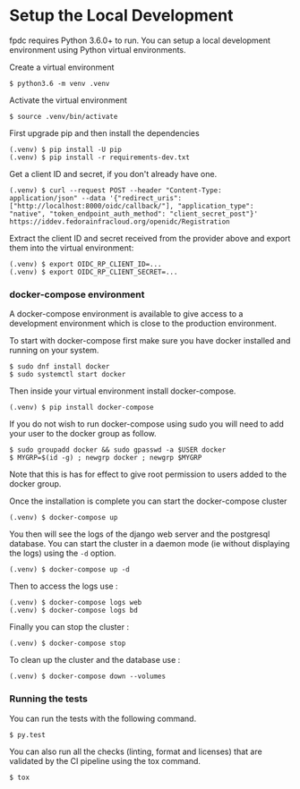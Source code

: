 # Setup the Local Development

fpdc requires Python 3.6.0+ to run. You can setup a local development environment using Python virtual environments.

Create a virtual environment

```
$ python3.6 -m venv .venv
```

Activate the virtual environment

```
$ source .venv/bin/activate
```

First upgrade pip and then install the dependencies

```
(.venv) $ pip install -U pip
(.venv) $ pip install -r requirements-dev.txt
```

Get a client ID and secret, if you don't already have one.

```
(.venv) $ curl --request POST --header "Content-Type: application/json" --data '{"redirect_uris": ["http://localhost:8000/oidc/callback/"], "application_type": "native", "token_endpoint_auth_method": "client_secret_post"}' https://iddev.fedorainfracloud.org/openidc/Registration
```

Extract the client ID and secret received from the provider above and export them into the virtual
environment:

```
(.venv) $ export OIDC_RP_CLIENT_ID=...
(.venv) $ export OIDC_RP_CLIENT_SECRET=...
```

### docker-compose environment

A docker-compose environment is available to give access to a development environment
which is close to the production environment.

To start with docker-compose first make sure you have docker installed and running on your system.

```
$ sudo dnf install docker
$ sudo systemctl start docker
```

Then inside your virtual environment install docker-compose.

```
(.venv) $ pip install docker-compose
```

If you do not wish to run docker-compose using sudo you will need to add your user to the docker group as follow.

```
$ sudo groupadd docker && sudo gpasswd -a $USER docker
$ MYGRP=$(id -g) ; newgrp docker ; newgrp $MYGRP
```

Note that this is has for effect to give root permission to users added to the docker group.

Once the installation is complete you can start the docker-compose cluster

```
(.venv) $ docker-compose up
```

You then will see the logs of the django web server and the postgresql database. You can
start the cluster in a daemon mode (ie without displaying the logs) using the `-d`
option.

```
(.venv) $ docker-compose up -d
```

Then to access the logs use :

```
(.venv) $ docker-compose logs web
(.venv) $ docker-compose logs bd

```

Finally you can stop the cluster :

```
(.venv) $ docker-compose stop
```

To clean up the cluster and the database use :

```
(.venv) $ docker-compose down --volumes
```

### Running the tests

You can run the tests with the following command.

```
$ py.test
```

You can also run all the checks (linting, format and licenses) that are validated by the CI pipeline using the tox command.

```
$ tox
```
